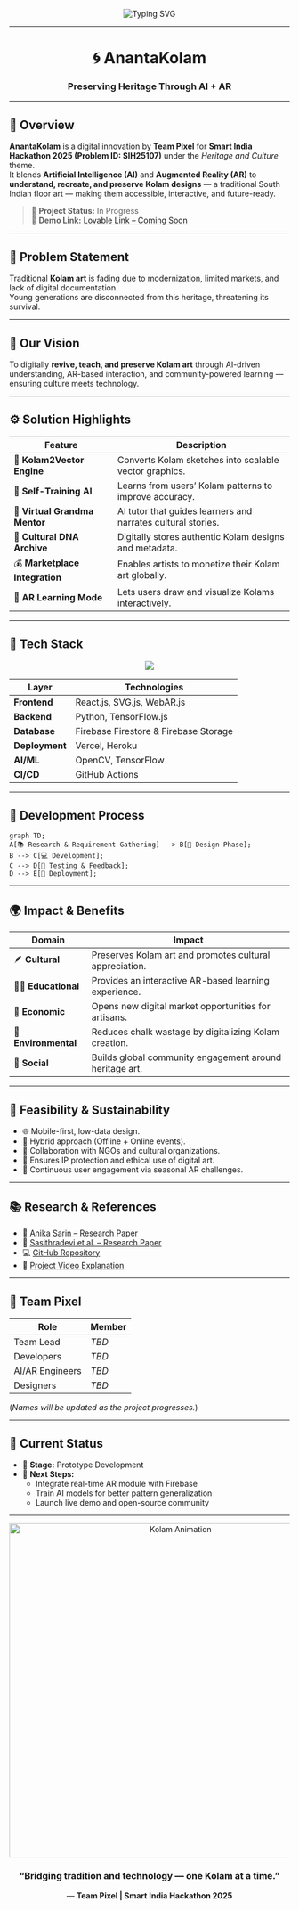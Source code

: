 <!-- ✨ Animated Header Banner -->
<p align="center">
  <img src="https://readme-typing-svg.herokuapp.com?font=Righteous&size=40&duration=4000&pause=1000&color=00C4CC&center=true&vCenter=true&width=700&lines=🌸+AnantaKolam+🌸;Preserving+Heritage;Through+AI+and+AR;Team+Pixel;Smart+India+Hackathon+2025" alt="Typing SVG">
</p>



---

<h1 align="center">🌀 <b>AnantaKolam</b></h1>
<h3 align="center">Preserving Heritage Through AI + AR</h3>

---

## 🎯 **Overview**  
**AnantaKolam** is a digital innovation by **Team Pixel** for **Smart India Hackathon 2025 (Problem ID: SIH25107)** under the *Heritage and Culture* theme.  
It blends **Artificial Intelligence (AI)** and **Augmented Reality (AR)** to **understand, recreate, and preserve Kolam designs** — a traditional South Indian floor art — making them accessible, interactive, and future-ready.

> 🚧 **Project Status:** In Progress  
> 💖 **Demo Link:** [Lovable Link – Coming Soon](https://kolam-weave-studio.lovable.app/)  

---

## 🧩 **Problem Statement**  
Traditional **Kolam art** is fading due to modernization, limited markets, and lack of digital documentation.  
Young generations are disconnected from this heritage, threatening its survival.  

---

## 🌸 **Our Vision**  
To digitally **revive, teach, and preserve Kolam art** through AI-driven understanding, AR-based interaction, and community-powered learning — ensuring culture meets technology.

---

## ⚙️ **Solution Highlights**
| Feature | Description |
|----------|--------------|
| 🎨 **Kolam2Vector Engine** | Converts Kolam sketches into scalable vector graphics. |
| 🤖 **Self-Training AI** | Learns from users’ Kolam patterns to improve accuracy. |
| 🧓 **Virtual Grandma Mentor** | AI tutor that guides learners and narrates cultural stories. |
| 🧠 **Cultural DNA Archive** | Digitally stores authentic Kolam designs and metadata. |
| 💰 **Marketplace Integration** | Enables artists to monetize their Kolam art globally. |
| 📱 **AR Learning Mode** | Lets users draw and visualize Kolams interactively. |

---

## 🧰 **Tech Stack**
<p align="center">
  <img src="https://skillicons.dev/icons?i=react,python,tensorflow,firebase,vercel,github,opencv" />
</p>

| Layer | Technologies |
|-------|---------------|
| **Frontend** | React.js, SVG.js, WebAR.js |
| **Backend** | Python, TensorFlow.js |
| **Database** | Firebase Firestore & Firebase Storage |
| **Deployment** | Vercel, Heroku |
| **AI/ML** | OpenCV, TensorFlow |
| **CI/CD** | GitHub Actions |

---

## 🔬 **Development Process**
```mermaid
graph TD;
A[📚 Research & Requirement Gathering] --> B[🎨 Design Phase];
B --> C[💻 Development];
C --> D[🧪 Testing & Feedback];
D --> E[🚀 Deployment];
```
---

## 🌍 **Impact & Benefits**

| Domain | Impact |
|---------|---------|
| 🪶 **Cultural** | Preserves Kolam art and promotes cultural appreciation. |
| 🧑‍🏫 **Educational** | Provides an interactive AR-based learning experience. |
| 💼 **Economic** | Opens new digital market opportunities for artisans. |
| 🌱 **Environmental** | Reduces chalk wastage by digitalizing Kolam creation. |
| 🤝 **Social** | Builds global community engagement around heritage art. |

---

## 🧭 **Feasibility & Sustainability**
- 🌐 Mobile-first, low-data design.  
- 🧩 Hybrid approach (Offline + Online events).  
- 🤝 Collaboration with NGOs and cultural organizations.  
- 🔐 Ensures IP protection and ethical use of digital art.  
- 🌱 Continuous user engagement via seasonal AR challenges.

---

## 📚 **Research & References**
- 📄 [Anika Sarin – Research Paper](https://drive.google.com/file/d/1MwjoJgupxs7nRJ20YqQK1rO9pb17N9wn/view)  
- 📄 [Sasithradevi et al. – Research Paper](https://drive.google.com/file/d/1iTV5vshcaNwVAb1qISQSY_eJg_ZG-4Fx/view?usp=drivesdk)  
- 💻 [GitHub Repository](https://github.com/RaGaS958/AnantaKolam.git)  
- 🎥 [Project Video Explanation](https://youtu.be/IXFcG02vOgw)

---

## 👥 **Team Pixel**

| Role | Member |
|------|---------|
| Team Lead | *TBD* |
| Developers | *TBD* |
| AI/AR Engineers | *TBD* |
| Designers | *TBD* |

(*Names will be updated as the project progresses.*)

---

## 🚀 **Current Status**
- 🔧 **Stage:** Prototype Development  
- 🌈 **Next Steps:**
  - Integrate real-time AR module with Firebase  
  - Train AI models for better pattern generalization  
  - Launch live demo and open-source community  


---
<p align="center"> <img src="https://github.com/RaGaS958/AnantaKolam/assets/footer-kolam.gif" width="600" alt="Kolam Animation"/> </p> <h3 align="center">“Bridging tradition and technology — one Kolam at a time.”</h3> <p align="center">— <b>Team Pixel | Smart India Hackathon 2025</b></p>


